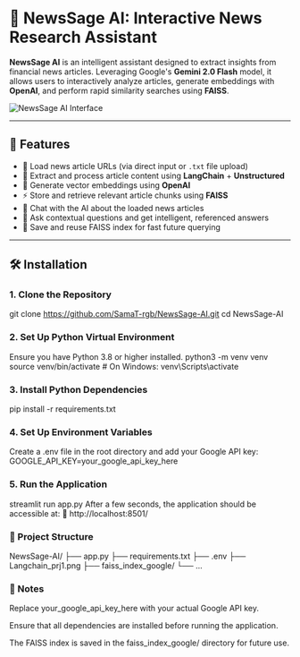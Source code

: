 # 🧠 NewsSage AI: Interactive News Research Assistant

**NewsSage AI** is an intelligent assistant designed to extract insights from financial news articles. Leveraging Google's **Gemini 2.0 Flash** model, it allows users to interactively analyze articles, generate embeddings with **OpenAI**, and perform rapid similarity searches using **FAISS**.

![NewsSage AI Interface](https://raw.githubusercontent.com/SamaT-rgb/NewsSage-AI/main/Langchain_prj1.png)

---

## 🚀 Features

- 🔗 Load news article URLs (via direct input or `.txt` file upload)
- 📄 Extract and process article content using **LangChain** + **Unstructured**
- 🧠 Generate vector embeddings using **OpenAI**
- ⚡ Store and retrieve relevant article chunks using **FAISS**
- 💬 Chat with the AI about the loaded news articles
- 🧾 Ask contextual questions and get intelligent, referenced answers
- 💾 Save and reuse FAISS index for fast future querying

---

## 🛠️ Installation

### 1. Clone the Repository
git clone https://github.com/SamaT-rgb/NewsSage-AI.git
cd NewsSage-AI

### 2. Set Up Python Virtual Environment
Ensure you have Python 3.8 or higher installed.
python3 -m venv venv
source venv/bin/activate  # On Windows: venv\Scripts\activate
### 3. Install Python Dependencies
pip install -r requirements.txt

### 4. Set Up Environment Variables
Create a .env file in the root directory and add your Google API key:
GOOGLE_API_KEY=your_google_api_key_here

### 5. Run the Application
streamlit run app.py
After a few seconds, the application should be accessible at:
📍 http://localhost:8501/

### 📂 Project Structure
NewsSage-AI/
├── app.py
├── requirements.txt
├── .env
├── Langchain_prj1.png
├── faiss_index_google/
└── ...
### 📝 Notes
Replace your_google_api_key_here with your actual Google API key.

Ensure that all dependencies are installed before running the application.

The FAISS index is saved in the faiss_index_google/ directory for future use.
